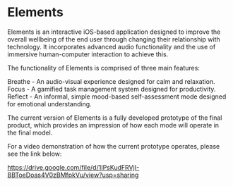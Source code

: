 # Elements

Elements is an interactive iOS-based application designed to improve the overall wellbeing of the end user through changing their relationship with technology. It incorporates advanced audio functionality and the use of immersive human-computer interaction to achieve this.

The functionality of Elements is comprised of three main features:

Breathe - An audio-visual experience designed for calm and relaxation.
Focus - A gamified task management system designed for productivity.
Reflect - An informal, simple mood-based self-assessment mode designed for emotional understanding.

The current version of Elements is a fully developed prototype of the final product, which provides an impression of how each mode will operate in the final model.

For a video demonstration of how the current prototype operates, please see the link below:

https://drive.google.com/file/d/1IPsKudFRVjI-BBToeDoas4V0zBMfpkVu/view?usp=sharing
